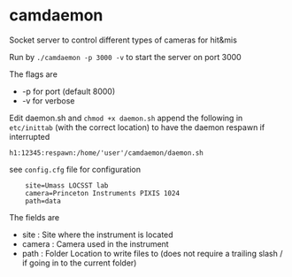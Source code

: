 # camdaemon
Socket server to control different types of cameras for hit&amp;mis

Run by `./camdaemon -p 3000 -v` to start the server on port 3000

The flags are

* -p for port (default 8000)
* -v for verbose

Edit daemon.sh and `chmod +x daemon.sh` append the following in `etc/inittab` (with the correct location) to have the daemon respawn if interrupted

	h1:12345:respawn:/home/'user'/camdaemon/daemon.sh

see `config.cfg` file for configuration

		site=Umass LOCSST lab
		camera=Princeton Instruments PIXIS 1024
		path=data

The fields are

* site : Site where the instrument is located
* camera : Camera used in the instrument
* path : Folder Location to write files to (does not require a trailing slash / if going in to the current folder)
